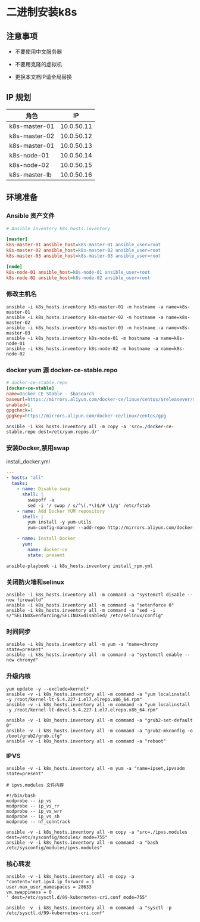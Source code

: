 # 二进制安装k8s

## 注意事项

* 不要使用中文服务器

* 不要用克隆的虚拟机

* 更换本文档IP请全局替换

## IP 规划

| 角色          | IP         |
| ------------- | ---------- |
| k8s-master-01 | 10.0.50.11 |
| k8s-master-02 | 10.0.50.12 |
| k8s-master-01 | 10.0.50.13 |
| k8s-node-01   | 10.0.50.14 |
| k8s-node-02   | 10.0.50.15 |
| k8s-master-lb | 10.0.50.16 |

## 环境准备
### Ansible 资产文件
```ini
# Ansible Inventory k8s_hosts.inventory

[master]
k8s-master-01 ansible_host=k8s-master-01 ansible_user=root
k8s-master-02 ansible_host=k8s-master-02 ansible_user=root
k8s-master-03 ansible_host=k8s-master-03 ansible_user=root

[node]
k8s-node-01 ansible_host=k8s-node-01 ansible_user=root
k8s-node-02 ansible_host=k8s-node-02 ansible_user=root
```
### 修改主机名
```shell
ansible -i k8s_hosts.inventory k8s-master-01 -m hostname -a name=k8s-master-01
ansible -i k8s_hosts.inventory k8s-master-02 -m hostname -a name=k8s-master-02
ansible -i k8s_hosts.inventory k8s-master-03 -m hostname -a name=k8s-master-03
ansible -i k8s_hosts.inventory k8s-node-01 -m hostname -a name=k8s-node-01
ansible -i k8s_hosts.inventory k8s-node-02 -m hostname -a name=k8s-node-02
```

### docker yum 源 docker-ce-stable.repo

```ini
# docker-ce-stable.repo
[docker-ce-stable]
name=Docker CE Stable - $basearch
baseurl=https://mirrors.aliyun.com/docker-ce/linux/centos/$releasever/$basearch/stable
enabled=1
gpgcheck=1
gpgkey=https://mirrors.aliyun.com/docker-ce/linux/centos/gpg
```

```shell
ansible -i k8s_hosts.inventory all -m copy -a 'src=./docker-ce-stable.repo dest=/etc/yum.repos.d/'
```

### 安装Docker,禁用swap

install_docker.yml

```yaml
---
- hosts: "all"
  tasks:
    - name: Disable swap
      shell: |
        swapoff -a
        sed -i '/ swap / s/^\(.*\)$/# \1/g' /etc/fstab
    - name: Add Docker YUM repository
      shell: |
        yum install -y yum-utils
        yum-config-manager --add-repo http://mirrors.aliyun.com/docker-ce/linux/centos/docker-ce.repo

    - name: Install Docker
      yum:
        name: docker-ce
        state: present
```

```shell
ansible-playbook -i k8s_hosts.inventory install_rpm.yml
```

### 关闭防火墙和selinux

```shell
ansible -i k8s_hosts.inventory all -m command -a "systemctl disable --now firewalld"
ansible -i k8s_hosts.inventory all -m command -a "setenforce 0"
ansible -i k8s_hosts.inventory all -m command -a "sed -i s/^SELINUX=enforcing/SELINUX=disabled/ /etc/selinux/config"
```

### 时间同步

```shell
ansible -i k8s_hosts.inventory all -m yum -a "name=chrony state=present"
ansible -i k8s_hosts.inventory all -m command -a "systemctl enable --now chronyd"
```

### 升级内核

```shell
yum update -y --exclude=kernel*
ansible -v -i k8s_hosts.inventory all -m command -a "yum localinstall -y /root/kernel-lt-5.4.227-1.el7.elrepo.x86_64.rpm"
ansible -v -i k8s_hosts.inventory all -m command -a "yum localinstall -y /root/kernel-lt-devel-5.4.227-1.el7.elrepo.x86_64.rpm"

ansible -v -i k8s_hosts.inventory all -m command -a "grub2-set-default 0"
ansible -v -i k8s_hosts.inventory all -m command -a "grub2-mkconfig -o /boot/grub2/grub.cfg"
ansible -v -i k8s_hosts.inventory all -m command -a "reboot"
```

### IPVS

```shell
ansible -v -i k8s_hosts.inventory all -m yum -a "name=ipset,ipvsadm state=present"

# ipvs.modules 文件内容

#!/bin/bash
modprobe -- ip_vs
modprobe -- ip_vs_rr
modprobe -- ip_vs_wrr
modprobe -- ip_vs_sh
modprobe -- nf_conntrack

ansible -v -i k8s_hosts.inventory all -m copy -a "src=./ipvs.modules dest=/etc/sysconfig/modules/ mode=755"
ansible -v -i k8s_hosts.inventory all -m command -a "bash /etc/sysconfig/modules/ipvs.modules"
```

### 核心转发

```shell
ansible -v -i k8s_hosts.inventory all -m copy -a "content='net.ipv4.ip_forward = 1
user.max_user_namespaces = 28633
vm.swappiness = 0
' dest=/etc/sysctl.d/99-kubernetes-cri.conf mode=755"

ansible -v -i k8s_hosts.inventory all -m command -a "sysctl -p /etc/sysctl.d/99-kubernetes-cri.conf"
```

